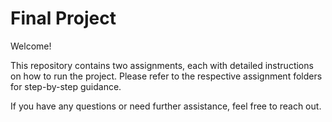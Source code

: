 # Final Project

Welcome!

This repository contains two assignments, each with detailed instructions on how to run the project. Please refer to the respective assignment folders for step-by-step guidance.

If you have any questions or need further assistance, feel free to reach out.
